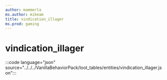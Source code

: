 ```yaml
---
author: mammerla
ms.author: mikeam
title: vindication_illager
ms.prod: gaming
---
```


# vindication_illager

:::code language="json" source="../../../VanillaBehaviorPack/loot_tables/entities/vindication_illager.json":::